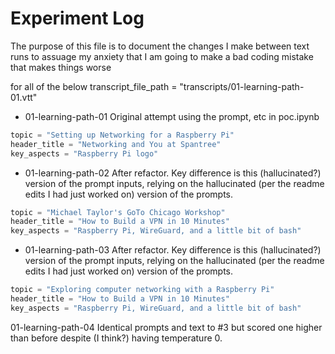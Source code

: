 # Experiment Log

The purpose of this file is to document the changes I make between text runs to
assuage my anxiety that I am going to make a bad coding mistake that makes
things worse

for all of the below transcript_file_path = "transcripts/01-learning-path-01.vtt"

* 01-learning-path-01
Original attempt using the prompt, etc in poc.ipynb

```python
topic = "Setting up Networking for a Raspberry Pi"
header_title = "Networking and You at Spantree"
key_aspects = "Raspberry Pi logo"
```

* 01-learning-path-02
After refactor. Key difference is this (hallucinated?) version of the prompt
inputs, relying on the hallucinated (per the readme edits I had just worked on)
version of the prompts.

```python
topic = "Michael Taylor's GoTo Chicago Workshop"
header_title = "How to Build a VPN in 10 Minutes"
key_aspects = "Raspberry Pi, WireGuard, and a little bit of bash"
```

* 01-learning-path-03
After refactor. Key difference is this (hallucinated?) version of the prompt
inputs, relying on the hallucinated (per the readme edits I had just worked on)
version of the prompts.

```python
topic = "Exploring computer networking with a Raspberry Pi"
header_title = "How to Build a VPN in 10 Minutes"
key_aspects = "Raspberry Pi, WireGuard, and a little bit of bash"
```

01-learning-path-04
Identical prompts and text to #3 but scored one higher than before despite (I
think?) having temperature 0.
